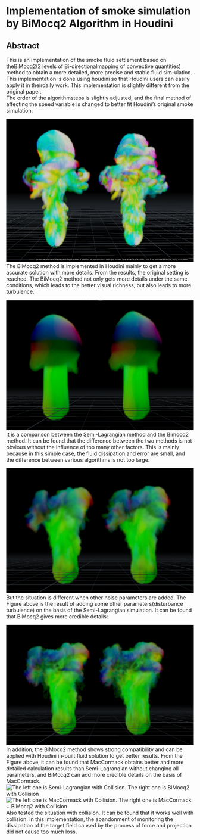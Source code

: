 # Implementation of smoke simulation by BiMocq2 Algorithm in Houdini 


## Abstract
   This is an implementation of the smoke fluid settlement based on theBiMocq2(2 levels of Bi-directionalmapping of convective quantities) method to obtain a more detailed, more precise and stable fluid sim-ulation.  
   This implementation is done using houdini so that Houdini users can easily apply it in theirdaily work.  This implementation is slightly different from the original paper.  
   The order of the algorithmsteps is slightly adjusted, and the final method of affecting the speed variable is changed to better fit Houdini’s original smoke simulation.





![the left one is the Houdini preset billowy Smoke. The right one is the result of replacing the MacCormack advection in the preset with BiMocq2](https://github.com/yangdissy/BiMocq_Solver_implementation/blob/master/Images/Snipaste_2020-08-19_21-28-57.png)   
    The BiMocq2 method is implemented in Houdini mainly to get a more accurate solution with more details. From the results, the original setting is reached. The BiMocq2 method not only gets more details under the same conditions, which leads to the better visual richness, but also leads to more turbulence.

![The left one is Semi-Lagrangian. The right one is BiMocq2](https://github.com/yangdissy/BiMocq_Solver_implementation/blob/master/Snipaste_2020-08-20_09-59-26.png)
    It is a comparison between the Semi-Lagrangian method and the Bimocq2 method. It can be found that the difference between the two methods is not obvious without the influence of too many other factors. This is mainly because in this simple case, the fluid dissipation and error are small, and the difference between various algorithms is not too large.

![The left one is Semi-Lagrangian with Noise. The right one is BiMocq2 with Noise](https://github.com/yangdissy/BiMocq_Solver_implementation/blob/master/Snipaste_2020-08-20_10-02-38.png)
     But the situation is different when other noise parameters are added. The Figure above is the result of adding some other parameters(disturbance turbulence) on the basis of the Semi-Lagrangian simulation. It can be found that BiMocq2 gives more credible details:

![The left one is MacCormack with Noise. The right one is MacCormack + BiMocq2 with Noise](https://github.com/yangdissy/BiMocq_Solver_implementation/blob/master/Snipaste_2020-08-20_10-03-06.png)
     In addition, the BiMocq2 method shows strong compatibility and can be applied with Houdini in-built fluid solution to get better results.
    From the Figure above, it can be found that MacCormack obtains better and more detailed calculation results than Semi-Lagrangian without changing all parameters, and BiMocq2 can add more credible details on the basis of MacCormack.
![The left one is Semi-Lagrangian with Collision. The right one is BiMocq2 with Collision](https://github.com/yangdissy/BiMocq_Solver_implementation/blob/master/Snipaste_2020-08-23_08-17-38.png)
![The left one is MacCormack with Collision. The right one is MacCormack + BiMocq2 with Collision](https://github.com/yangdissy/BiMocq_Solver_implementation/blob/master/Snipaste_2020-08-23_08-18-18.png)
     Also tested the situation with collision. It can be found that it works well with collision. In this implementation, the abandonment of monitoring the dissipation of the target field caused by the process of force and projection did not cause too much loss.

